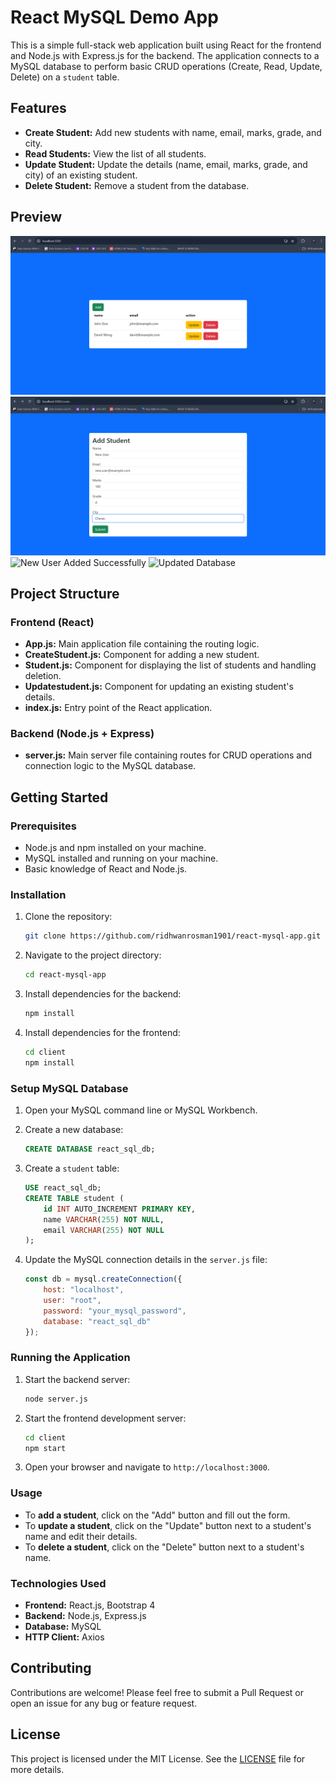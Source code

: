 # React MySQL Demo App

This is a simple full-stack web application built using React for the frontend and Node.js with Express.js for the backend. The application connects to a MySQL database to perform basic CRUD operations (Create, Read, Update, Delete) on a `student` table.

## Features

- **Create Student:** Add new students with name, email, marks, grade, and city.
- **Read Students:** View the list of all students.
- **Update Student:** Update the details (name, email, marks, grade, and city) of an existing student.
- **Delete Student:** Remove a student from the database.

## Preview
![Home Page Screenshot](/frontend/src/ss1.png)
![Add New User Screenshot](/frontend/src/ss2.png)
![New User Added Successfully](./frontend/src/assets/ss3.png)
![Updated Database](./frontend/src/assets/ss4.png)

## Project Structure

### Frontend (React)

- **App.js:** Main application file containing the routing logic.
- **CreateStudent.js:** Component for adding a new student.
- **Student.js:** Component for displaying the list of students and handling deletion.
- **Updatestudent.js:** Component for updating an existing student's details.
- **index.js:** Entry point of the React application.

### Backend (Node.js + Express)

- **server.js:** Main server file containing routes for CRUD operations and connection logic to the MySQL database.

## Getting Started

### Prerequisites

- Node.js and npm installed on your machine.
- MySQL installed and running on your machine.
- Basic knowledge of React and Node.js.

### Installation

1. Clone the repository:

   ```bash
   git clone https://github.com/ridhwanrosman1901/react-mysql-app.git
   ```

2. Navigate to the project directory:

   ```bash
   cd react-mysql-app
   ```

3. Install dependencies for the backend:

   ```bash
   npm install
   ```

4. Install dependencies for the frontend:

   ```bash
   cd client
   npm install
   ```

### Setup MySQL Database

1. Open your MySQL command line or MySQL Workbench.
2. Create a new database:

   ```sql
   CREATE DATABASE react_sql_db;
   ```

3. Create a `student` table:

   ```sql
   USE react_sql_db;
   CREATE TABLE student (
       id INT AUTO_INCREMENT PRIMARY KEY,
       name VARCHAR(255) NOT NULL,
       email VARCHAR(255) NOT NULL
   );
   ```

4. Update the MySQL connection details in the `server.js` file:

   ```javascript
   const db = mysql.createConnection({
       host: "localhost",
       user: "root",
       password: "your_mysql_password",
       database: "react_sql_db"
   });
   ```

### Running the Application

1. Start the backend server:

   ```bash
   node server.js
   ```

2. Start the frontend development server:

   ```bash
   cd client
   npm start
   ```

3. Open your browser and navigate to `http://localhost:3000`.

### Usage

- To **add a student**, click on the "Add" button and fill out the form.
- To **update a student**, click on the "Update" button next to a student's name and edit their details.
- To **delete a student**, click on the "Delete" button next to a student's name.

### Technologies Used

- **Frontend:** React.js, Bootstrap 4
- **Backend:** Node.js, Express.js
- **Database:** MySQL
- **HTTP Client:** Axios

## Contributing

Contributions are welcome! Please feel free to submit a Pull Request or open an issue for any bug or feature request.

## License

This project is licensed under the MIT License. See the [LICENSE](LICENSE) file for more details.
